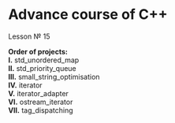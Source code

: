 # Advance course of C++ <br/>    
Lesson № 15 <br/>

<b>Order of projects:</b> <br/>
  <b>Ⅰ.</b>    std_unordered_map <br/>
  <b>Ⅱ.</b>    std_priority_queue <br/>
  <b>Ⅲ.</b>   small_string_optimisation <br/>
  <b>Ⅳ.</b>   iterator <br/> 
  <b>Ⅴ.</b>    iterator_adapter <br/>
  <b>Ⅵ.</b>   ostream_iterator <br/>
  <b>Ⅶ.</b>  tag_dispatching
